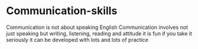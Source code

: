 # Communication-skills
Communication is not about speaking English
Communication involves not just speaking but writing, listening, reading and attitude
it is fun if you take it seriously
it can be developed with lots and lots of practice
